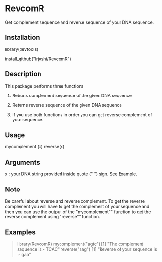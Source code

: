 # RevcomR

Get complement sequence and reverse sequence of your DNA sequence.

## Installation 
library(devtools)

install_github("lrjoshi/RevcomR")

## Description

This package performs three functions

1. Retruns complement sequence of the given DNA sequence

2. Returns reverse sequence of the given DNA sequence

3. If you use both functions in order you can get reverse complement of your sequence.

## Usage

mycomplement (x)
reverse(x)

## Arguments

x	: your DNA string provided inside quote (" ") sign. See Example.

## Note

Be careful about reverse and reverse complement. To get the reverse complement you will have to get the complement of your sequence and then you can use the output of the "mycomplement"" function to get the reverse complement using "reverse"" function.

## Examples

> library(RevcomR)
> mycomplement("agtc")
[1] "The complement sequence is:- TCAC"
> reverse("aag")
[1] "Reverse of your sequence is :- gaa"
